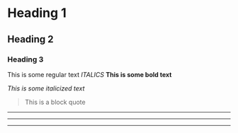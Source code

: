 # Heading 1

## Heading 2

### Heading 3

This is some regular text *ITALICS*
**This is some bold text**

*This is some italicized text*
> This is a block quote
-  -  -     
-  -  -     
-                  -       -     
